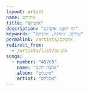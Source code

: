```yaml
---
layout: artist
name: אתניקס
title: "אתניקס"
description: "דף האמן אתניקס"
keywords: "שירים, מוזיקה, אתניקס"
permalink: /artists/אתניקס
redirect_from:
  - /artists/list/אתניקס
songs:
  - number: "45765"
    name: "אהבת חינם"
    album: "סינגלים"
    artist: "אתניקס"
---
```

